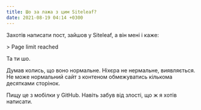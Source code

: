 ```yaml
---
title: Шо за лажа з цим Siteleaf?
date: 2021-08-19 04:14 +0300
---
```


Захотів написати пост, зайшов у Siteleaf, а він мені і каже: 

<div lang="en" markdown="1">
>  Page limit reached
</div>

Та ти шо.

Думав колись, що воно нормальне. Ніхєра не нермальне, виявляється. Не може нормальний сайт з контеном обмежуватись кількома десятками сторінок.

Пищу це з мобілки у GitHub. Навіть забув від злості, що ж я хотів написати.
